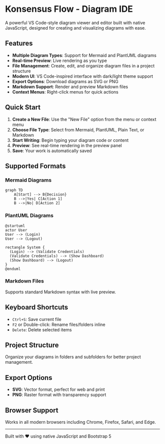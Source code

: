 # Konsensus Flow - Diagram IDE

A powerful VS Code-style diagram viewer and editor built with native JavaScript, designed for creating and visualizing diagrams with ease.

## Features

- **Multiple Diagram Types**: Support for Mermaid and PlantUML diagrams
- **Real-time Preview**: Live rendering as you type
- **File Management**: Create, edit, and organize diagram files in a project structure
- **Modern UI**: VS Code-inspired interface with dark/light theme support
- **Export Options**: Download diagrams as SVG or PNG
- **Markdown Support**: Render and preview Markdown files
- **Context Menus**: Right-click menus for quick actions

## Quick Start

1. **Create a New File**: Use the "New File" option from the menu or context menu
2. **Choose File Type**: Select from Mermaid, PlantUML, Plain Text, or Markdown
3. **Start Writing**: Begin typing your diagram code or content
4. **Preview**: See real-time rendering in the preview panel
5. **Save**: Your work is automatically saved

## Supported Formats

### Mermaid Diagrams
```mermaid
graph TD
    A[Start] --> B{Decision}
    B -->|Yes| C[Action 1]
    B -->|No| D[Action 2]
```

### PlantUML Diagrams
```plantuml
@startuml
actor User
User --> (Login)
User --> (Logout)

rectangle System {
  (Login) --> (Validate Credentials)
  (Validate Credentials) --> (Show Dashboard)
  (Show Dashboard) --> (Logout)
}
@enduml
```

### Markdown Files
Supports standard Markdown syntax with live preview.

## Keyboard Shortcuts

- `Ctrl+S`: Save current file
- `F2` or Double-click: Rename files/folders inline
- `Delete`: Delete selected items

## Project Structure

Organize your diagrams in folders and subfolders for better project management.

## Export Options

- **SVG**: Vector format, perfect for web and print
- **PNG**: Raster format with transparency support

## Browser Support

Works in all modern browsers including Chrome, Firefox, Safari, and Edge.

---

Built with ❤️ using native JavaScript and Bootstrap 5
